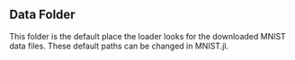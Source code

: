 ## Data Folder

This folder is the default place the loader looks for the downloaded MNIST data files. 
These default paths can be changed in MNIST.jl.